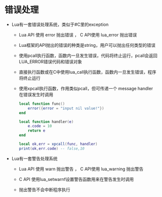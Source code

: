 # 错误处理

* Lua有一套错误处理系统，类似于#C里的exception

    * Lua API 使用 error 抛出错误 ， C API使用 lua_error 抛出错误

    * Lua框架的API抛出的错误的种类是string，用户可以抛出任何类型的错误

    * 使用pcall执行函数，函数内一旦发生错误，代码将终止运行，pcall会返回LUA_ERROR错误代码和错误对象

    * 直接执行函数或在C中使用lua_call执行函数，函数内一旦发生错误，程序将终止运行

    * 使用xpcall执行函数，作用类似pcall，但可传递一个 message handler 在错误发生时调用
        ```lua
        local function func()
            error({error = "input nil value!"})
        end

        local function handler(e)
            e.code = 10
            return e
        end

        local ok,err = xpcall(func, handler)
        print(ok,err.code) -- false,10
        ```

* Lua有一套警告处理系统

    * Lua API 使用 warn 抛出警告 ， C API使用 lua_warning 抛出警告

    * C API 使用lua_setwarnf设置警告函数用来在警告发生时调用

    * 抛出警告不会中断程序执行